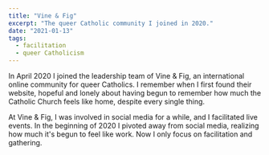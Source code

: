 ```yaml
---
title: "Vine & Fig"
excerpt: "The queer Catholic community I joined in 2020."
date: "2021-01-13"
tags:
  - facilitation
  - queer Catholicism 
---
```

In April 2020 I joined the leadership team of Vine & Fig, an international online community for queer Catholics. I remember when I first found their website, hopeful and lonely about having begun to remember how much the Catholic Church feels like home, despite every single thing. 

At Vine & Fig, I was involved in social media for a while, and I facilitated live events. In the beginning of 2020 I pivoted away from social media, realizing how much it's begun to feel like work. Now I only focus on facilitation and gathering.